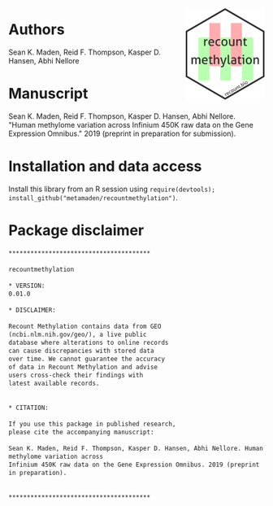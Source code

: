 
[<img style="float: right;" src = "inst/figures/remeth_hexsticker.png" height="180"/>](https://recount.bio/data)
# Authors

Sean K. Maden, Reid F. Thompson, Kasper D. Hansen, Abhi Nellore

# Manuscript
Sean K. Maden, Reid F. Thompson, Kasper D. Hansen, Abhi Nellore. "Human methylome variation across
 Infinium 450K raw data on the Gene Expression Omnibus." 2019 (preprint in preparation for submission).

# Installation and data access

Install this library from an R session using 
`require(devtools); install_github("metamaden/recountmethylation")`.

# Package disclaimer

```
***************************************

recountmethylation

* VERSION:
0.01.0

* DISCLAIMER:

Recount Methylation contains data from GEO 
(ncbi.nlm.nih.gov/geo/), a live public 
database where alterations to online records 
can cause discrepancies with stored data 
over time. We cannot guarantee the accuracy 
of data in Recount Methylation and advise 
users cross-check their findings with 
latest available records.


* CITATION:

If you use this package in published research, 
please cite the accompanying manuscript:

Sean K. Maden, Reid F. Thompson, Kasper D. Hansen, Abhi Nellore. Human methylome variation across
Infinium 450K raw data on the Gene Expression Omnibus. 2019 (preprint in preparation).


***************************************
```
